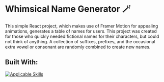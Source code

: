 # Whimsical Name Generator 🪄
This simple React project, which makes use of Framer Motion for appealing animations, generates a table of names for users. This project was created for those who quickly needed fictional names for their characters, but could not think of anything. A collection of suffixes, prefixes, and the occasional extra vowel or consonant are randomly combined to create new names. 

Built With:
------
[![Applicable Skills](https://skillicons.dev/icons?i=js,html,css,react&perline=6)](https://skillicons.dev)

